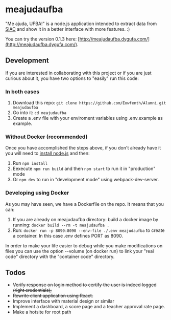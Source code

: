 # meajudaufba

"Me ajuda, UFBA!" is a node.js application intended to extract data from [SIAC](https://siac.ufba.br/SiacWWW/Welcome.do) and show it in a better interface with more features. :)

You can try the version 0.1.3 here: [http://meajudaufba.dygufa.com/](http://meajudaufba.dygufa.com/).

## Development

If you are interested in collaborating with this project or if you are just curious about it, you have two options to "easily" run this code:

### In both cases

1. Download this repo: `git clone https://github.com/Eowfenth/Alumni.git meajudaufba`
2. Go into it: `cd meajudaufba`
3. Create a .env file with your enviroment variables using .env.example as example. 

### Without Docker (recommended)

Once you have accomplished the steps above, if you don't already have it you will need to [install node.js](https://nodejs.org/en/download/package-manager/) and then:

1. Run `npm install`
2. Eexecute `npm run build` and then `npm start` to run it in "production" mode
3. Or `npm dev` to run in "development mode" using webpack-dev-server.

### Developing using Docker 

As you may have seen, we have a Dockerfile on the repo. It means that you can:

1. If you are already on meajudaufba directory: build a docker image by running: `docker build --rm -t meajudaufba .`
2. Run: `docker run -p 8090:8090 --env-file ./.env meajudaufba` to create a container. In this case .env defines PORT as 8090.

In order to make your life easier to debug while you make modifications on files you can use the option --volume (on docker run) to link your "real code" directory with the "container code" directory.


## Todos

- ~~Verify response on login method to certify the user is indeed logged (right credentials);~~
- ~~Rewrite client application using React.~~
- Improve interface with material design or similar
- Implement a dashboard, a score page and a 
teacher approval rate page.
- Make a hotsite for root path
